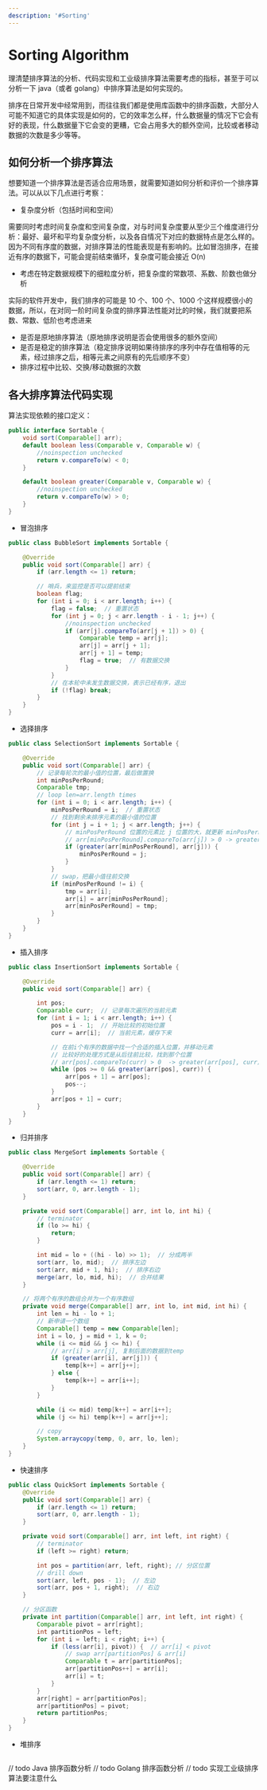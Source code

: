 ```yaml
---
description: '#Sorting'
---
```


# Sorting Algorithm

理清楚排序算法的分析、代码实现和工业级排序算法需要考虑的指标，甚至于可以分析一下 java（或者 golang）中排序算法是如何实现的。

排序在日常开发中经常用到，而往往我们都是使用库函数中的排序函数，大部分人可能不知道它的具体实现是如何的，它的效率怎么样，什么数据量的情况下它会有好的表现，什么数据量下它会变的更糟，它会占用多大的额外空间，比较或者移动数据的次数是多少等等。

## 如何分析一个排序算法

想要知道一个排序算法是否适合应用场景，就需要知道如何分析和评价一个排序算法。可以从以下几点进行考察：

* 复杂度分析（包括时间和空间）

需要同时考虑时间复杂度和空间复杂度，对与时间复杂度要从至少三个维度进行分析：最好、最坏和平均复杂度分析，以及各自情况下对应的数据特点是怎么样的。因为不同有序度的数据，对排序算法的性能表现是有影响的。比如冒泡排序，在接近有序的数据下，可能会提前结束循环，复杂度可能会接近 O\(n\)

* 考虑在特定数据规模下的细粒度分析，把复杂度的常数项、系数、阶数也做分析

实际的软件开发中，我们排序的可能是 10 个、100 个、1000 个这样规模很小的数据，所以，在对同一阶时间复杂度的排序算法性能对比的时候，我们就要把系数、常数、低阶也考虑进来

* 是否是原地排序算法（原地排序说明是否会使用很多的额外空间）
* 是否是稳定的排序算法（稳定排序说明如果待排序的序列中存在值相等的元素，经过排序之后，相等元素之间原有的先后顺序不变）
* 排序过程中比较、交换/移动数据的次数

## 各大排序算法代码实现

算法实现依赖的接口定义：

```java
public interface Sortable {
    void sort(Comparable[] arr);
    default boolean less(Comparable v, Comparable w) {
        //noinspection unchecked
        return v.compareTo(w) < 0;
    }

    default boolean greater(Comparable v, Comparable w) {
        //noinspection unchecked
        return v.compareTo(w) > 0;
    }
}
```

* 冒泡排序

```java
public class BubbleSort implements Sortable {

    @Override
    public void sort(Comparable[] arr) {
        if (arr.length <= 1) return;

        // 哨兵，来监控是否可以提前结束
        boolean flag;
        for (int i = 0; i < arr.length; i++) {
            flag = false;  // 重置状态
            for (int j = 0; j < arr.length - i - 1; j++) {
                //noinspection unchecked
                if (arr[j].compareTo(arr[j + 1]) > 0) {
                    Comparable temp = arr[j];
                    arr[j] = arr[j + 1];
                    arr[j + 1] = temp;
                    flag = true;  // 有数据交换
                }
            }
            // 在本轮中未发生数据交换，表示已经有序，退出
            if (!flag) break;
        }
    }
}
```

* 选择排序

```java
public class SelectionSort implements Sortable {

    @Override
    public void sort(Comparable[] arr) {
        // 记录每轮次的最小值的位置，最后做置换
        int minPosPerRound;
        Comparable tmp;
        // loop len=arr.length times
        for (int i = 0; i < arr.length; i++) {
            minPosPerRound = i;  // 重置状态
            // 找到剩余未排序元素的最小值的位置
            for (int j = i + 1; j < arr.length; j++) {
                // minPosPerRound 位置的元素比 j 位置的大，就更新 minPosPerRound
                // arr[minPosPerRound].compareTo(arr[j]) > 0 -> greater(arr[minPosPerRound], arr[j])
                if (greater(arr[minPosPerRound], arr[j])) {
                    minPosPerRound = j;
                }
            }
            // swap，把最小值往前交换
            if (minPosPerRound != i) {
                tmp = arr[i];
                arr[i] = arr[minPosPerRound];
                arr[minPosPerRound] = tmp;
            }
        }
    }
}
```

* 插入排序

```java
public class InsertionSort implements Sortable {

    @Override
    public void sort(Comparable[] arr) {

        int pos;
        Comparable curr;  // 记录每次遍历的当前元素
        for (int i = 1; i < arr.length; i++) {
            pos = i - 1;  // 开始比较的初始位置
            curr = arr[i];  // 当前元素，缓存下来

            // 在前i个有序的数据中找一个合适的插入位置，并移动元素
            // 比较好的处理方式是从后往前比较，找到那个位置
            // arr[pos].compareTo(curr) > 0  -> greater(arr[pos], curr)
            while (pos >= 0 && greater(arr[pos], curr)) {
                arr[pos + 1] = arr[pos];
                pos--;
            }
            arr[pos + 1] = curr;
        }
    }
}
```

* 归并排序

```java
public class MergeSort implements Sortable {

    @Override
    public void sort(Comparable[] arr) {
        if (arr.length <= 1) return;
        sort(arr, 0, arr.length - 1);
    }

    private void sort(Comparable[] arr, int lo, int hi) {
        // terminator
        if (lo >= hi) {
            return;
        }

        int mid = lo + ((hi - lo) >> 1);  // 分成两半
        sort(arr, lo, mid);  // 排序左边
        sort(arr, mid + 1, hi);  // 排序右边
        merge(arr, lo, mid, hi);  // 合并结果
    }

    // 将两个有序的数组合并为一个有序数组
    private void merge(Comparable[] arr, int lo, int mid, int hi) {
        int len = hi - lo + 1;
        // 新申请一个数组
        Comparable[] temp = new Comparable[len];
        int i = lo, j = mid + 1, k = 0;
        while (i <= mid && j <= hi) {
            // arr[i] > arr[j], 复制后面的数据到temp
            if (greater(arr[i], arr[j])) {
                temp[k++] = arr[j++];
            } else {
                temp[k++] = arr[i++];
            }
        }

        while (i <= mid) temp[k++] = arr[i++];
        while (j <= hi) temp[k++] = arr[j++];

        // copy
        System.arraycopy(temp, 0, arr, lo, len);
    }
}
```

* 快速排序

```java
public class QuickSort implements Sortable {
    @Override
    public void sort(Comparable[] arr) {
        if (arr.length <= 1) return;
        sort(arr, 0, arr.length - 1);
    }

    private void sort(Comparable[] arr, int left, int right) {
        // terminator
        if (left >= right) return;

        int pos = partition(arr, left, right); // 分区位置
        // drill down
        sort(arr, left, pos - 1);  // 左边
        sort(arr, pos + 1, right);  // 右边
    }

    // 分区函数
    private int partition(Comparable[] arr, int left, int right) {
        Comparable pivot = arr[right];
        int partitionPos = left;
        for (int i = left; i < right; i++) {
            if (less(arr[i], pivot)) {  // arr[i] < pivot
                // swap arr[partitionPos] & arr[i]
                Comparable t = arr[partitionPos];
                arr[partitionPos++] = arr[i];
                arr[i] = t;
            }
        }
        arr[right] = arr[partitionPos];
        arr[partitionPos] = pivot;
        return partitionPos;
    }
}
```

* 堆排序

```java

```

// todo Java 排序函数分析 // todo Golang 排序函数分析 // todo 实现工业级排序算法要注意什么

